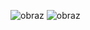 ![obraz](https://user-images.githubusercontent.com/99483666/201047724-970489a5-0487-4f0e-b0ea-e22fc40bf6d6.png)
![obraz](https://user-images.githubusercontent.com/99483666/201047857-fa291a18-a31a-4de3-bb31-db2575fb3bef.png)
